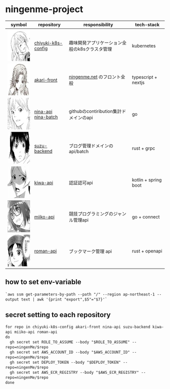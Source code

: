 # ningenme-project

| symbol                                                                         | repository                                                                                                  | responsibility                                | tech-stack           |
|--------------------------------------------------------------------------------|-------------------------------------------------------------------------------------------------------------|-----------------------------------------------|----------------------|
| <img src="./document/image/chiyuki.jpeg" alt="image" width="100" height="100"> | [chiyuki-k8s-config](https://github.com/ningenMe/chiyuki-k8s-config)                                        | 趣味開発アプリケーション全般のk8sクラスタ管理                      | kubernetes           |  
| <img src="./document/image/akari.jpeg" alt="image" width="100" height="100">   | [akari-front](https://github.com/ningenMe/akari-front)                                                      | [ningenme.net](https://ningenme.net/) のフロント全般 | typescript + nextjs  | 
| <img src="./document/image/nina.png" alt="image" width="100" height="100">     | [nina-api](https://github.com/ningenMe/nina-api) <br/> [nina-batch](https://github.com/ningenMe/nina-batch) | githubのcontiribution集計ドメインのapi                | go                   | 
| <img src="./document/image/suzu.jpeg" alt="image" width="100" height="100">    | [suzu-backend](https://github.com/ningenMe/suzu-backend)                                                    | ブログ管理ドメインのapi/batch                           | rust + grpc                 | 
| <img src="./document/image/kiwa.png" alt="image" width="100" height="100">     | [kiwa-api](https://github.com/ningenMe/kiwa-api)                                                            | 認証認可api                                       | kotlin + spring boot | 
| <img src="./document/image/miiko.jpeg" alt="image" width="100" height="100">   | [miiko-api](https://github.com/ningenMe/miiko-api)                                                          | 競技プログラミングのジャンル管理api                           | go + connect         | 
| <img src="./document/image/roman.jpeg" alt="image" width="100" height="100">   | [roman-api](https://github.com/ningenMe/roman-api)                                                          | ブックマーク管理 api                           | rust + openapi         | 


## how to set env-variable
```shell
`aws ssm get-parameters-by-path --path "/" --region ap-northeast-1 --output text | awk '{print "export",$5"="$7}'`
```

## secret setting to each repository
```shell
for repo in chiyuki-k8s-config akari-front nina-api suzu-backend kiwa-api miiko-api roman-api
do
  gh secret set ROLE_TO_ASSUME --body "$ROLE_TO_ASSUME" --repo=ningenMe/$repo
  gh secret set AWS_ACCOUNT_ID --body "$AWS_ACCOUNT_ID" --repo=ningenMe/$repo
  gh secret set DEPLOY_TOKEN --body "$DEPLOY_TOKEN" --repo=ningenMe/$repo
  gh secret set AWS_ECR_REGISTRY --body "$AWS_ECR_REGISTRY" --repo=ningenMe/$repo
done
```
